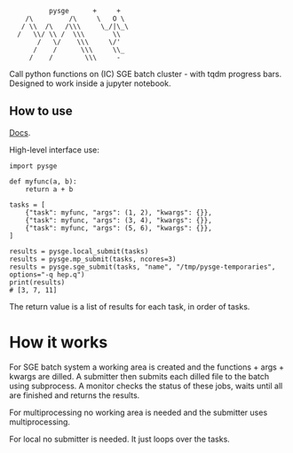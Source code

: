 ```
          pysge      +     +
    /\         /\     \   O \
   / \\  /\   /\\\     \_/|\_\
  /   \\/ \\ /  \\\       \\
       /   \/    \\\     \/'
      /    /      \\\     \\_
     /    /        \\\     -
```

Call python functions on (IC) SGE batch cluster - with tqdm progress bars.
Designed to work inside a jupyter notebook.

## How to use

[Docs](https://shane-breeze.github.io/pysge/).

High-level interface use:

```
import pysge

def myfunc(a, b):
    return a + b

tasks = [
    {"task": myfunc, "args": (1, 2), "kwargs": {}},
    {"task": myfunc, "args": (3, 4), "kwargs": {}},
    {"task": myfunc, "args": (5, 6), "kwargs": {}},
]

results = pysge.local_submit(tasks)
results = pysge.mp_submit(tasks, ncores=3)
results = pysge.sge_submit(tasks, "name", "/tmp/pysge-temporaries", options="-q hep.q")
print(results)
# [3, 7, 11]
```

The return value is a list of results for each task, in order of tasks.

# How it works

For SGE batch system a working area is created and the functions + args + kwargs are dilled. A submitter then submits each dilled file to the batch using subprocess. A monitor checks the status of these jobs, waits until all are finished and returns the results.

For multiprocessing no working area is needed and the submitter uses multiprocessing.

For local no submitter is needed. It just loops over the tasks.

